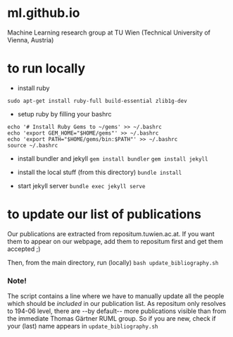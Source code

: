 # ml.github.io
Machine Learning research group at TU Wien (Technical University of Vienna, Austria)

# to run locally

- install ruby
```
sudo apt-get install ruby-full build-essential zlib1g-dev
```
- setup ruby by filling your bashrc
```
echo '# Install Ruby Gems to ~/gems' >> ~/.bashrc
echo 'export GEM_HOME="$HOME/gems"' >> ~/.bashrc
echo 'export PATH="$HOME/gems/bin:$PATH"' >> ~/.bashrc
source ~/.bashrc
```
- install bundler and jekyll
```gem install bundler```
```gem install jekyll```

- install the local stuff (from this directory)
```bundle install```

- start jekyll server
```bundle exec jekyll serve```


# to update our list of publications

Our publications are extracted from repositum.tuwien.ac.at. If you want them to appear on our webpage, add them to repositum first and get them accepted ;)

Then, from the main directory, run (locally)
```bash update_bibliography.sh```

### Note!
The script contains a line where we have to manually update all the people which should be *included* in our publication list.
As repositum only resolves to 194-06 level, there are --by default-- more publications visible than from the immediate Thomas Gärtner RUML group.
So if you are new, check if your (last) name appears in `update_bibliography.sh`

